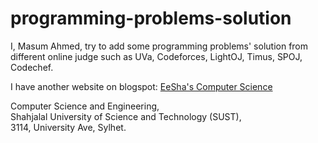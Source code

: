 # programming-problems-solution

I, Masum Ahmed, try to add some programming problems' solution from different online judge such as UVa, Codeforces, LightOJ, Timus, SPOJ, Codechef.

I have another website on blogspot: <a href="http://eeshascience.blogspot.com/"> EeSha's Computer Science </a> <br>

Computer Science and Engineering,<br>
Shahjalal University of Science and Technology (SUST),<br>
3114, University Ave, Sylhet.<br>
